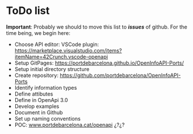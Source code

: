 # ToDo list
**Important**: Probably we should to move this list to ***issues*** of github. For the time being, we begin here:

- Choose API editor: VSCode plugin: https://marketplace.visualstudio.com/items?itemName=42Crunch.vscode-openapi
- Setup GitPages: https://portdebarcelona.github.io/OpenInfoAPI-Ports/
- Setup initial directory structure
- Create repository: https://github.com/portdebarcelona/OpenInfoAPI-Ports
- Identify information types
- Define attibutes
- Define in OpenApi 3.0
- Develop examples
- Document in Github
- Set up naming conventions
- POC: www.portdebarcelona.cat/openapi ¿?¿?